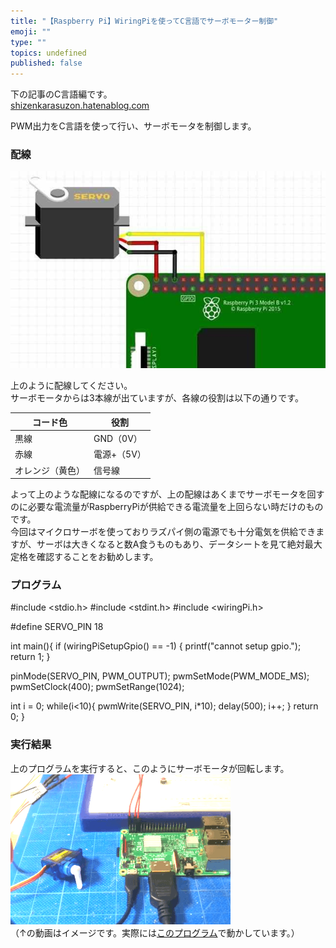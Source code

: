 ```yaml
---
title: "【Raspberry Pi】WiringPiを使ってC言語でサーボモーター制御"
emoji: ""
type: ""
topics: undefined
published: false
---
```


下の記事のC言語編です。  
[shizenkarasuzon.hatenablog.com](https://shizenkarasuzon.hatenablog.com/entry/2019/03/04/002150)

PWM出力をC言語を使って行い、サーボモータを制御します。  
  
### 配線

![f:id:pythonjacascript:20190309165632j:plain](/images/ppythonjacascript2019030920190309165632.jpg "f:id:pythonjacascript:20190309165632j:plain")

上のように配線してください。  
サーボモータからは3本線が出ていますが、各線の役割は以下の通りです。

| コード色     | 役割      |
| -------- | ------- |
| 黒線       | GND（0V） |
| 赤線       | 電源+（5V） |
| オレンジ（黄色） | 信号線     |

よって上のような配線になるのですが、上の配線はあくまでサーボモータを回すのに必要な電流量がRaspberryPiが供給できる電流量を上回らない時だけのものです。  
今回はマイクロサーボを使っておりラズパイ側の電源でも十分電気を供給できますが、サーボは大きくなると数A食うものもあり、データシートを見て絶対最大定格を確認することをお勧めします。  
  
  
### プログラム

#include <stdio.h>
#include <stdint.h>
#include <wiringPi.h>

#define SERVO_PIN 18

int main(){
  if (wiringPiSetupGpio() == -1) {
     printf("cannot setup gpio.");
    return 1;
  }

  pinMode(SERVO_PIN, PWM_OUTPUT);
  pwmSetMode(PWM_MODE_MS);
  pwmSetClock(400);
  pwmSetRange(1024);
   
   int i = 0;
   while(i<10){
     pwmWrite(SERVO_PIN, i*10);
      delay(500);
      i++;
}
  return 0;
}
  
  
### 実行結果

上のプログラムを実行すると、このようにサーボモータが回転します。  
![f:id:pythonjacascript:20190225234425g:plain](/images/ppythonjacascript2019022520190225234425.gif "f:id:pythonjacascript:20190225234425g:plain")  
（↑の動画はイメージです。実際には[このプログラム](https://shizenkarasuzon.hatenablog.com/entry/2019/03/04/002150)で動かしています。） 
